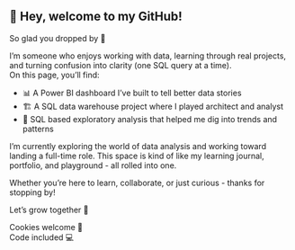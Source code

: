 ## 🌟 Hey, welcome to my GitHub!
So glad you dropped by 👋

I’m someone who enjoys working with data, learning through real projects, and turning confusion into clarity (one SQL query at a time).     
On this page, you’ll find:
- 📊 A Power BI dashboard I’ve built to tell better data stories
- 🏗️ A SQL data warehouse project where I played architect and analyst
- 🧠 SQL based exploratory analysis that helped me dig into trends and patterns

I’m currently exploring the world of data analysis and working toward landing a full-time role. This space is kind of like my learning journal, portfolio, and playground - all rolled into one.

Whether you’re here to learn, collaborate, or just curious - thanks for stopping by!  

Let’s grow together 🚀

Cookies welcome 🍪  
Code included 💻
